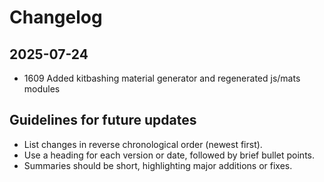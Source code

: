 # Changelog

## 2025-07-24
- 1609 Added kitbashing material generator and regenerated js/mats modules

## Guidelines for future updates
- List changes in reverse chronological order (newest first).
- Use a heading for each version or date, followed by brief bullet points.
- Summaries should be short, highlighting major additions or fixes.
